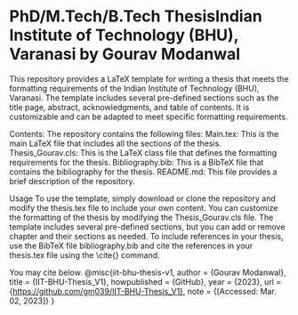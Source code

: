 # PhD/M.Tech/B.Tech ThesisIndian Institute of Technology (BHU), Varanasi by Gourav Modanwal
 
This repository provides a LaTeX template for writing a thesis that meets the formatting requirements of the Indian Institute of Technology (BHU), Varanasi. The template includes several pre-defined sections such as the title page, abstract, acknowledgments, and table of contents. It is customizable and can be adapted to meet specific formatting requirements.

Contents:
The repository contains the following files:
Main.tex: This is the main LaTeX file that includes all the sections of the thesis.
Thesis_Gourav.cls: This is the LaTeX class file that defines the formatting requirements for the thesis.
Bibliography.bib: This is a BibTeX file that contains the bibliography for the thesis.
README.md: This file provides a brief description of the repository.

Usage
To use the template, simply download or clone the repository and modify the thesis.tex file to include your own content. You can customize the formatting of the thesis by modifying the Thesis_Gourav.cls file. The template includes several pre-defined sections, but you can add or remove chapter and their sections as needed. To include references in your thesis, use the BibTeX file bibliography.bib and cite the references in your thesis.tex file using the \cite{} command.


You may cite below.
@misc{iit-bhu-thesis-v1,
  author = {Gourav Modanwal},
  title = {IIT-BHU-Thesis\_V1},
  howpublished = {GitHub},
  year = {2023},
  url = {https://github.com/gm039/IIT-BHU-Thesis_V1},
  note = {[Accessed: Mar. 02, 2023]}
}
 
